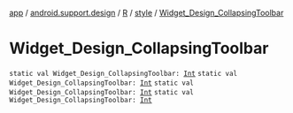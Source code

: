 [app](../../../index.md) / [android.support.design](../../index.md) / [R](../index.md) / [style](index.md) / [Widget_Design_CollapsingToolbar](.)

# Widget_Design_CollapsingToolbar

`static val Widget_Design_CollapsingToolbar: `[`Int`](https://kotlinlang.org/api/latest/jvm/stdlib/kotlin/-int/index.html)
`static val Widget_Design_CollapsingToolbar: `[`Int`](https://kotlinlang.org/api/latest/jvm/stdlib/kotlin/-int/index.html)
`static val Widget_Design_CollapsingToolbar: `[`Int`](https://kotlinlang.org/api/latest/jvm/stdlib/kotlin/-int/index.html)
`static val Widget_Design_CollapsingToolbar: `[`Int`](https://kotlinlang.org/api/latest/jvm/stdlib/kotlin/-int/index.html)